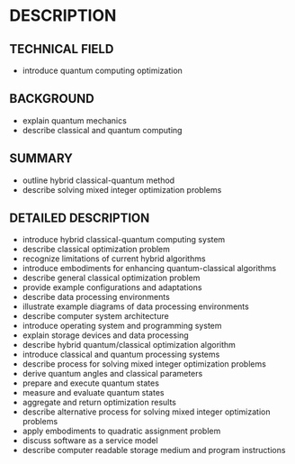 # DESCRIPTION

## TECHNICAL FIELD

- introduce quantum computing optimization

## BACKGROUND

- explain quantum mechanics
- describe classical and quantum computing

## SUMMARY

- outline hybrid classical-quantum method
- describe solving mixed integer optimization problems

## DETAILED DESCRIPTION

- introduce hybrid classical-quantum computing system
- describe classical optimization problem
- recognize limitations of current hybrid algorithms
- introduce embodiments for enhancing quantum-classical algorithms
- describe general classical optimization problem
- provide example configurations and adaptations
- describe data processing environments
- illustrate example diagrams of data processing environments
- describe computer system architecture
- introduce operating system and programming system
- explain storage devices and data processing
- describe hybrid quantum/classical optimization algorithm
- introduce classical and quantum processing systems
- describe process for solving mixed integer optimization problems
- derive quantum angles and classical parameters
- prepare and execute quantum states
- measure and evaluate quantum states
- aggregate and return optimization results
- describe alternative process for solving mixed integer optimization problems
- apply embodiments to quadratic assignment problem
- discuss software as a service model
- describe computer readable storage medium and program instructions

